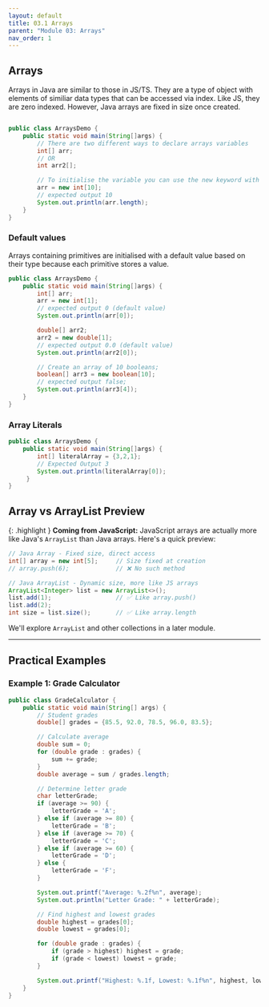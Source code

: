 ```yaml
---
layout: default
title: 03.1 Arrays
parent: "Module 03: Arrays"
nav_order: 1
---
```


## Arrays

Arrays in Java are similar to those in JS/TS. They are a type of object with elements of similiar data types that can be accessed via index. Like JS, they are zero indexed. However, Java arrays are fixed in size once created.

```java

public class ArraysDemo {
    public static void main(String[]args) {
        // There are two different ways to declare arrays variables
        int[] arr;
        // OR
        int arr2[];

        // To initialise the variable you can use the new keyword with the length of the array in square brackets. This initialises an array of length 10.
        arr = new int[10];
        // expected output 10
        System.out.println(arr.length);
    }
}
```

### Default values

Arrays containing primitives are initialised with a default value based on their type because each primitive stores a value.

```Java
public class ArraysDemo {
    public static void main(String[]args) {
        int[] arr;
        arr = new int[1];
        // expected output 0 (default value)
        System.out.println(arr[0]);

        double[] arr2;
        arr2 = new double[1];
        // expected output 0.0 (default value)
        System.out.println(arr2[0]);

        // Create an array of 10 booleans;
        boolean[] arr3 = new boolean[10];
        // expected output false;
        System.out.println(arr3[4]);
    }
}

```

### Array Literals

```Java
public class ArraysDemo {
    public static void main(String[]args) {
        int[] literalArray = {3,2,1};
        // Expected Output 3
        System.out.println(literalArray[0]);
     }
}
```

## Array vs ArrayList Preview

{: .highlight }
**Coming from JavaScript:** JavaScript arrays are actually more like Java's `ArrayList` than Java arrays. Here's a quick preview:

```java
// Java Array - Fixed size, direct access
int[] array = new int[5];     // Size fixed at creation
// array.push(6);             // ❌ No such method

// Java ArrayList - Dynamic size, more like JS arrays
ArrayList<Integer> list = new ArrayList<>();
list.add(1);                  // ✅ Like array.push()
list.add(2);
int size = list.size();       // ✅ Like array.length
```

We'll explore `ArrayList` and other collections in a later module.

---

## Practical Examples

### Example 1: Grade Calculator

```java
public class GradeCalculator {
    public static void main(String[] args) {
        // Student grades
        double[] grades = {85.5, 92.0, 78.5, 96.0, 83.5};

        // Calculate average
        double sum = 0;
        for (double grade : grades) {
            sum += grade;
        }
        double average = sum / grades.length;

        // Determine letter grade
        char letterGrade;
        if (average >= 90) {
            letterGrade = 'A';
        } else if (average >= 80) {
            letterGrade = 'B';
        } else if (average >= 70) {
            letterGrade = 'C';
        } else if (average >= 60) {
            letterGrade = 'D';
        } else {
            letterGrade = 'F';
        }

        System.out.printf("Average: %.2f%n", average);
        System.out.println("Letter Grade: " + letterGrade);

        // Find highest and lowest grades
        double highest = grades[0];
        double lowest = grades[0];

        for (double grade : grades) {
            if (grade > highest) highest = grade;
            if (grade < lowest) lowest = grade;
        }

        System.out.printf("Highest: %.1f, Lowest: %.1f%n", highest, lowest);
    }
}
```
